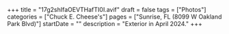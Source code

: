+++
title = "17g2shIfaOEVTHafTI0I.avif"
draft = false
tags = ["Photos"]
categories = ["Chuck E. Cheese's"]
pages = ["Sunrise, FL (8099 W Oakland Park Blvd)"]
startDate = ""
description = "Exterior in April 2024."
+++
